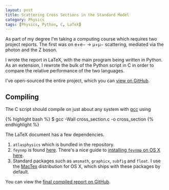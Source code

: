 ```yaml
---
layout: post
title: Scattering Cross Sections in the Standard Model
category: Physics
tags: [Physics, Python, C, LaTeX]
---
```


As part of my degree I'm taking a computing course which requires two project reports. The first was on e+e− &rarr; &mu;+&mu;− scattering, mediated via the photon and the Z boson.

I wrote the report in LaTeX, with the main program being written in Python. As an extension, I rewrote the bulk of the Python script in C in order to compare the relative performance of the two languages.

I've open-sourced the entire project, which you can [view on GitHub](https://github.com/alexpearce/eeuu-scattering).

Compiling
---------

The C script should compile on just about any system with [gcc](http://gcc.gnu.org/) using

{% highlight bash %}
$ gcc -Wall cross_section.c -o cross_section
{% endhighlight %}

 The LaTeX document has a few dependencies.

1. `atlasphysics` which is bundled in the repository.
2. `feynmp` is found [here](http://www.ctan.org/tex-archive/macros/latex/contrib/feynmf). There's a nice guide to [installing `feynmp` on OS X here](http://osksn2.hep.sci.osaka-u.ac.jp/~taku/osx/feynmp.html).
3. Standard packages such as `amsmath`, `graphicx`, `subfig` and `float`. I use the [MacTex](http://www.tug.org/mactex/2011/) distribution for OS X, which ships with these packages by default.

You can view the [final compiled report on GitHub](https://github.com/downloads/alexpearce/eeuu-scattering/Report.pdf).